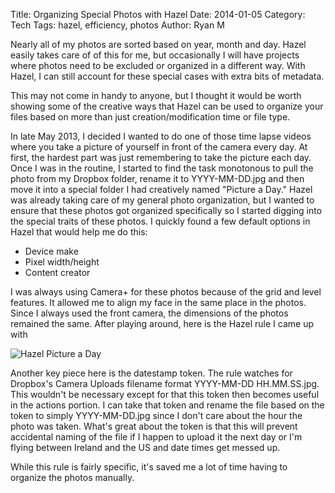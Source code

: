 Title: Organizing Special Photos with Hazel
Date: 2014-01-05
Category: Tech
Tags: hazel, efficiency, photos
Author: Ryan M

Nearly all of my photos are sorted based on year, month and day. Hazel easily takes care of of this for me, but occasionally I will have projects where photos need to be excluded or organized in a different way. With Hazel, I can still account for these special cases with extra bits of metadata.
<!-- PELICAN_END_SUMMARY -->  

This may not come in handy to anyone, but I thought it would be worth showing some of the creative ways that Hazel can be used to organize your files based on more than just creation/modification time or file type.

In late May 2013, I decided I wanted to do one of those time lapse videos where you take a picture of yourself in front of the camera every day. At first, the hardest part was just remembering to take the picture each day. Once I was in the routine, I started to find the task monotonous to pull the photo from my Dropbox folder, rename it to YYYY-MM-DD.jpg and then move it into a special folder I had creatively named "Picture a Day." Hazel was already taking care of my general photo organization, but I wanted to ensure that these photos got organized specifically so I started digging into the special traits of these photos. I quickly found a few default options in Hazel that would help me do this:

- Device make
- Pixel width/height
- Content creator

I was always using Camera+ for these photos because of the grid and level features. It allowed me to align my face in the same place in the photos. Since I always used the front camera, the dimensions of the photos remained the same. After playing around, here is the Hazel rule I came up with

![Hazel Picture a Day]( {attach}hazel_picture_a_day.png)

Another key piece here is the datestamp token. The rule watches for Dropbox's Camera Uploads filename format YYYY-MM-DD HH.MM.SS.jpg. This wouldn't be necessary except for that this token then becomes useful in the actions portion. I can take that token and rename the file based on the token to simply YYYY-MM-DD.jpg since I don't care about the hour the photo was taken. What's great about the token is that this will prevent accidental naming of the file if I happen to upload it the next day or I'm flying between Ireland and the US and date times get messed up.

While this rule is fairly specific, it's saved me a lot of time having to organize the photos manually. 




